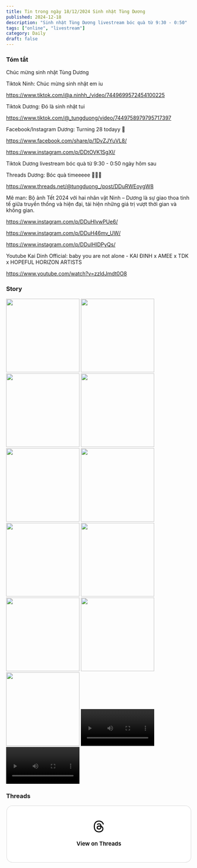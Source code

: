 ```yaml
---
title: Tin trong ngày 18/12/2024 Sinh nhật Tùng Dương 
published: 2024-12-18 
description: "Sinh nhật Tùng Dương livestream bóc quà từ 9:30 - 0:50"
tags: ["online", "livestream"]
category: Daily
draft: false
---
```


### Tóm tắt 

Chúc mừng sinh nhật Tùng Dương 

Tiktok Ninh: Chúc mừng sinh nhật em iu 

https://www.tiktok.com/@a.ninhh_/video/7449699572454100225

Tiktok Dương: Đó là sinh nhật tui 

https://www.tiktok.com/@_tungduong/video/7449758979795717397

Facebook/Instagram Dương: Turning 28 todayy 🎂 

https://www.facebook.com/share/p/1DvZJYuVL8/

https://www.instagram.com/p/DDtOVK1SgXI/

Tiktok Dương livestream bóc quà từ 9:30 - 0:50 ngày hôm sau 

Threads Dương: Bóc quà timeeeee 🎁🎁🎁

https://www.threads.net/@tungduong_/post/DDuRWEoygW8


Mê man: Bộ ảnh Tết 2024 với hai nhân vật Ninh – Dương là sự giao thoa tinh tế giữa truyền thống và hiện đại, tái hiện những giá trị vượt thời gian và không gian.

https://www.instagram.com/p/DDuHlvwPUe6/

https://www.instagram.com/p/DDuH46mv_UW/

https://www.instagram.com/p/DDuIHIDPyQs/

Youtube Kai Dinh Official: baby you are not alone - KAI ĐINH x AMEE x TDK x HOPEFUL HORIZON ARTISTS

https://www.youtube.com/watch?v=zzldJmdt0O8


### Story 

<img width="200" src="https://github.com/user-attachments/assets/4398645f-ecab-4708-b74e-41c56fc550ae" />

<img width="200" src="https://github.com/user-attachments/assets/eed3982d-0ef3-40de-a849-bf1924d4f546" />

<img width="200" src="https://github.com/user-attachments/assets/f5585ee1-032f-4d9e-bd09-5983453adb1e" />

<img width="200" src="https://github.com/user-attachments/assets/d278b035-fdb7-4473-bd76-c70faf6f1404" />

<img width="200" src="https://github.com/user-attachments/assets/aabd3905-8f8c-437a-875e-a94d610752cd" />

<img width="200" src="https://github.com/user-attachments/assets/1de203f8-a857-434c-a8fe-282d91531059" />

<img width="200" src="https://github.com/user-attachments/assets/87e26d4d-99a1-4cd4-82b5-99b0ff78216a" />

<img width="200" src="https://github.com/user-attachments/assets/ef4c7baa-5af6-4d72-8da4-4028ace8a418" />

<img width="200" src="https://github.com/user-attachments/assets/bb1fdf14-3ac0-46c1-ba59-3d89e35b4a40" />

<img width="200" src="https://github.com/user-attachments/assets/2f9c66ba-b533-48e2-8e4b-35cd85fe95fc" />

<img width="200" src="https://github.com/user-attachments/assets/66648ac2-6421-4135-ae1d-14e67717ee74" />

<video width="200" controls>
  <source type="video/mp4" src="https://github.com/user-attachments/assets/03f40ec4-23ba-4024-b8c4-5f0f98229619" >
</video>

<video width="200" controls>
  <source type="video/mp4" src="https://github.com/user-attachments/assets/f336d01a-6b9f-4e64-8b6a-a2894b3347b6" >
</video>


### Threads 

<blockquote class="text-post-media" data-text-post-permalink="https://www.threads.net/@ninhduong_summary/post/DDuaknNzENa" data-text-post-version="0" id="ig-tp-DDuaknNzENa" style=" background:#FFF; border-width: 1px; border-style: solid; border-color: #00000026; border-radius: 16px; max-width:540px; margin: 1px; min-width:270px; padding:0; width:99.375%; width:-webkit-calc(100% - 2px); width:calc(100% - 2px);"> <a href="https://www.threads.net/@ninhduong_summary/post/DDuaknNzENa" style=" background:#FFFFFF; line-height:0; padding:0 0; text-align:center; text-decoration:none; width:100%; font-family: -apple-system, BlinkMacSystemFont, sans-serif;" target="_blank"> <div style=" padding: 40px; display: flex; flex-direction: column; align-items: center;"><div style=" display:block; height:32px; width:32px; padding-bottom:20px;"> <svg aria-label="Threads" height="32px" role="img" viewBox="0 0 192 192" width="32px" xmlns="http://www.w3.org/2000/svg"> <path d="M141.537 88.9883C140.71 88.5919 139.87 88.2104 139.019 87.8451C137.537 60.5382 122.616 44.905 97.5619 44.745C97.4484 44.7443 97.3355 44.7443 97.222 44.7443C82.2364 44.7443 69.7731 51.1409 62.102 62.7807L75.881 72.2328C81.6116 63.5383 90.6052 61.6848 97.2286 61.6848C97.3051 61.6848 97.3819 61.6848 97.4576 61.6855C105.707 61.7381 111.932 64.1366 115.961 68.814C118.893 72.2193 120.854 76.925 121.825 82.8638C114.511 81.6207 106.601 81.2385 98.145 81.7233C74.3247 83.0954 59.0111 96.9879 60.0396 116.292C60.5615 126.084 65.4397 134.508 73.775 140.011C80.8224 144.663 89.899 146.938 99.3323 146.423C111.79 145.74 121.563 140.987 128.381 132.296C133.559 125.696 136.834 117.143 138.28 106.366C144.217 109.949 148.617 114.664 151.047 120.332C155.179 129.967 155.42 145.8 142.501 158.708C131.182 170.016 117.576 174.908 97.0135 175.059C74.2042 174.89 56.9538 167.575 45.7381 153.317C35.2355 139.966 29.8077 120.682 29.6052 96C29.8077 71.3178 35.2355 52.0336 45.7381 38.6827C56.9538 24.4249 74.2039 17.11 97.0132 16.9405C119.988 17.1113 137.539 24.4614 149.184 38.788C154.894 45.8136 159.199 54.6488 162.037 64.9503L178.184 60.6422C174.744 47.9622 169.331 37.0357 161.965 27.974C147.036 9.60668 125.202 0.195148 97.0695 0H96.9569C68.8816 0.19447 47.2921 9.6418 32.7883 28.0793C19.8819 44.4864 13.2244 67.3157 13.0007 95.9325L13 96L13.0007 96.0675C13.2244 124.684 19.8819 147.514 32.7883 163.921C47.2921 182.358 68.8816 191.806 96.9569 192H97.0695C122.03 191.827 139.624 185.292 154.118 170.811C173.081 151.866 172.51 128.119 166.26 113.541C161.776 103.087 153.227 94.5962 141.537 88.9883ZM98.4405 129.507C88.0005 130.095 77.1544 125.409 76.6196 115.372C76.2232 107.93 81.9158 99.626 99.0812 98.6368C101.047 98.5234 102.976 98.468 104.871 98.468C111.106 98.468 116.939 99.0737 122.242 100.233C120.264 124.935 108.662 128.946 98.4405 129.507Z" /></svg></div><div style=" font-size: 15px; line-height: 21px; color: #000000; font-weight: 600; "> View on Threads</div></div></a></blockquote>
<script async src="https://www.threads.net/embed.js"></script>